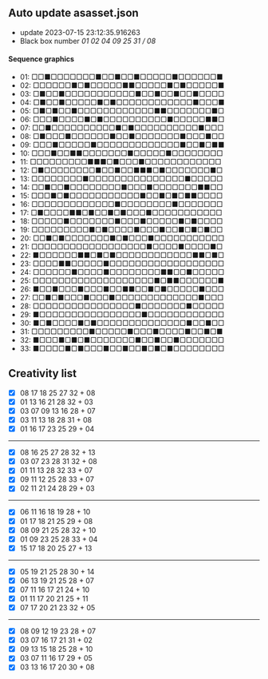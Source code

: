 ## Auto update asasset.json

* update 2023-07-15 23:12:35.916263
* Black box number _01 02 04 09 25 31 / 08_
#### Sequence graphics

* 01: □□■□□□□□□□■□□■□□■□□□□□■□□□□□□■
* 02: □□□□□□■□■□□□□□■■□□□□□■□■□□□□□■
* 03: □■□□■□□□□□□□□□□□■□□■□□■□□■□□□□
* 04: □■□□■□□□□□■□■□□□□□□□□□□□□■□□□■
* 05: □■□■□□■□□□□□□□□□□□□■■□□□□□□□■□
* 06: □□□■□□□□■□■□□□□□□□□□□■□□□□□■■□
* 07: □□■□□□□□□□□□□■□■□□□□□□□□□□■□□□
* 08: □■□□□■□□□□□□■□□■□□□□□□□■□□□■□□
* 09: □□□■□□□□□■□□□□□□□□□□□□□■□□■□■■
* 10: □□□■□□■■□□□□□□□■□□□□□■□□□□□□□□
* 11: □□□□□□□□□■■■□■□□□■□□□□□□□□□□□□
* 12: □■□□□□□□□□■□□■□□■■■□■□□□□□□□■□
* 13: □□□□□□□□■□□□□□□□□□□□□□□□■□□□□□
* 14: □□■□□■□□□□□□□□■□□□■□□□□□□□■■□□
* 15: □□□■□■□□□□□□□□□□□■□□■□■□■■□□□□
* 16: □□□□□□□□□□□□□■□□□□□□□□■□□□□□□□
* 17: □■□□□□■■□■□□■□■□□□■□□□□□□□□□□□
* 18: □□□□□■□□□□□□□■□□□■□□□□□■□■□□□□
* 19: □□□□□□□□□■□■□□□□■□□□■□□■□■□■□□
* 20: □□■□■□□□□□□□■□■□□□■□□□□□□□□□□□
* 21: □□□□□□□□□□□□□□□□□□■□□□□■□□□□■□
* 22: ■□□□□□□■■□■□■□□□□□□□□□□□□■■□■□
* 23: □□□□■■□□□□□■□□□□□□□□□□□□□□□□□□
* 24: □□□□□□■□□□□■□□□□□□□□■■□□■□□□□□
* 25: □□□□□□□□□□□□□□□□□□□■□■■□□□□□□■
* 26: ■□□■□□□■□□□■□□■■□□■□■□□□□□■□□□
* 27: □□■□■□□□■□□□■□□□□□□□□□□□□□■□□□
* 28: □□□□□□□□□□□□□□□□■□□□□□□□■□□□□□
* 29: ■□□□□□□□□□□□□□□□□■□□□□□□□□□□□□
* 30: ■□■□□□□■□■□□□□□□□□□□□□□□■□□■□□
* 31: □□□□□□□□□■□□□□□■□□□■□□□□■□□■□■
* 32: ■□□□■□■□■□□□□□□□■□□■□□■□□□□□□□
* 33: ■□□□□■□■□□□■□□■□□■□■□■□□□□□□□□
## Creativity list

- [x] 08 17 18 25 27 32 + 08
- [x] 01 13 16 21 28 32 + 03
- [x] 03 07 09 13 16 28 + 07
- [x] 03 11 13 18 28 31 + 08
- [x] 01 16 17 23 25 29 + 04
***
- [x] 08 16 25 27 28 32 + 13
- [x] 03 07 23 28 31 32 + 08
- [x] 01 11 13 28 32 33 + 07
- [x] 09 11 12 25 28 33 + 07
- [x] 02 11 21 24 28 29 + 03
***
- [x] 06 11 16 18 19 28 + 10
- [x] 01 17 18 21 25 29 + 08
- [x] 08 09 21 25 28 32 + 10
- [x] 01 09 23 25 28 33 + 04
- [x] 15 17 18 20 25 27 + 13
***
- [x] 05 19 21 25 28 30 + 14
- [x] 06 13 19 21 25 28 + 07
- [x] 07 11 16 17 21 24 + 10
- [x] 01 11 17 20 21 25 + 11
- [x] 07 17 20 21 23 32 + 05
***
- [x] 08 09 12 19 23 28 + 07
- [x] 03 07 16 17 21 31 + 02
- [x] 09 13 15 18 25 28 + 10
- [x] 03 07 11 16 17 29 + 05
- [x] 03 13 16 17 20 30 + 08
